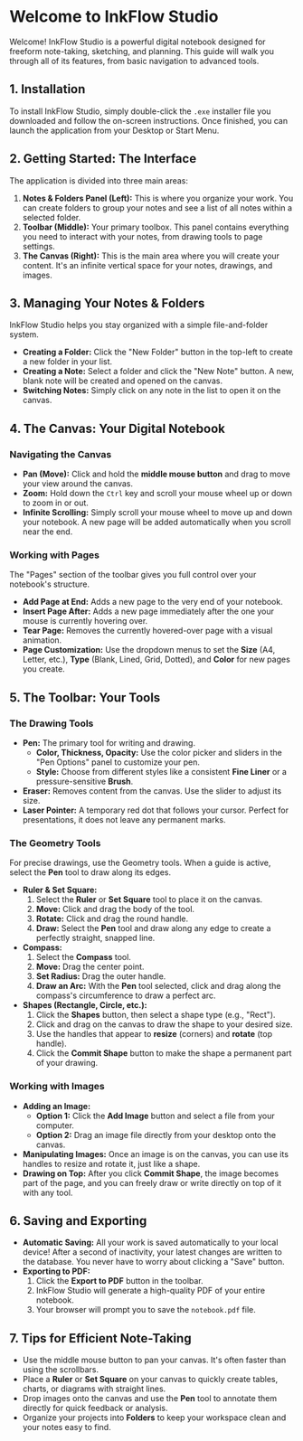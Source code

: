 # Welcome to InkFlow Studio

Welcome! InkFlow Studio is a powerful digital notebook designed for freeform note-taking, sketching, and planning. This guide will walk you through all of its features, from basic navigation to advanced tools.

## 1. Installation

To install InkFlow Studio, simply double-click the `.exe` installer file you downloaded and follow the on-screen instructions. Once finished, you can launch the application from your Desktop or Start Menu.

## 2. Getting Started: The Interface

The application is divided into three main areas:

1.  **Notes & Folders Panel (Left):** This is where you organize your work. You can create folders to group your notes and see a list of all notes within a selected folder.
2.  **Toolbar (Middle):** Your primary toolbox. This panel contains everything you need to interact with your notes, from drawing tools to page settings.
3.  **The Canvas (Right):** This is the main area where you will create your content. It's an infinite vertical space for your notes, drawings, and images.

## 3. Managing Your Notes & Folders

InkFlow Studio helps you stay organized with a simple file-and-folder system.

*   **Creating a Folder:** Click the "New Folder" button in the top-left to create a new folder in your list.
*   **Creating a Note:** Select a folder and click the "New Note" button. A new, blank note will be created and opened on the canvas.
*   **Switching Notes:** Simply click on any note in the list to open it on the canvas.

## 4. The Canvas: Your Digital Notebook

### Navigating the Canvas

*   **Pan (Move):** Click and hold the **middle mouse button** and drag to move your view around the canvas.
*   **Zoom:** Hold down the `Ctrl` key and scroll your mouse wheel up or down to zoom in or out.
*   **Infinite Scrolling:** Simply scroll your mouse wheel to move up and down your notebook. A new page will be added automatically when you scroll near the end.

### Working with Pages

The "Pages" section of the toolbar gives you full control over your notebook's structure.

*   **Add Page at End:** Adds a new page to the very end of your notebook.
*   **Insert Page After:** Adds a new page immediately after the one your mouse is currently hovering over.
*   **Tear Page:** Removes the currently hovered-over page with a visual animation.
*   **Page Customization:** Use the dropdown menus to set the **Size** (A4, Letter, etc.), **Type** (Blank, Lined, Grid, Dotted), and **Color** for new pages you create.

## 5. The Toolbar: Your Tools

### The Drawing Tools

*   **Pen:** The primary tool for writing and drawing.
    *   **Color, Thickness, Opacity:** Use the color picker and sliders in the "Pen Options" panel to customize your pen.
    *   **Style:** Choose from different styles like a consistent **Fine Liner** or a pressure-sensitive **Brush**.
*   **Eraser:** Removes content from the canvas. Use the slider to adjust its size.
*   **Laser Pointer:** A temporary red dot that follows your cursor. Perfect for presentations, it does not leave any permanent marks.

### The Geometry Tools

For precise drawings, use the Geometry tools. When a guide is active, select the **Pen** tool to draw along its edges.

*   **Ruler & Set Square:**
    1.  Select the **Ruler** or **Set Square** tool to place it on the canvas.
    2.  **Move:** Click and drag the body of the tool.
    3.  **Rotate:** Click and drag the round handle.
    4.  **Draw:** Select the **Pen** tool and draw along any edge to create a perfectly straight, snapped line.
*   **Compass:**
    1.  Select the **Compass** tool.
    2.  **Move:** Drag the center point.
    3.  **Set Radius:** Drag the outer handle.
    4.  **Draw an Arc:** With the **Pen** tool selected, click and drag along the compass's circumference to draw a perfect arc.
*   **Shapes (Rectangle, Circle, etc.):**
    1.  Click the **Shapes** button, then select a shape type (e.g., "Rect").
    2.  Click and drag on the canvas to draw the shape to your desired size.
    3.  Use the handles that appear to **resize** (corners) and **rotate** (top handle).
    4.  Click the **Commit Shape** button to make the shape a permanent part of your drawing.

### Working with Images

*   **Adding an Image:**
    *   **Option 1:** Click the **Add Image** button and select a file from your computer.
    *   **Option 2:** Drag an image file directly from your desktop onto the canvas.
*   **Manipulating Images:** Once an image is on the canvas, you can use its handles to resize and rotate it, just like a shape.
*   **Drawing on Top:** After you click **Commit Shape**, the image becomes part of the page, and you can freely draw or write directly on top of it with any tool.

## 6. Saving and Exporting

*   **Automatic Saving:** All your work is saved automatically to your local device! After a second of inactivity, your latest changes are written to the database. You never have to worry about clicking a "Save" button.
*   **Exporting to PDF:**
    1.  Click the **Export to PDF** button in the toolbar.
    2.  InkFlow Studio will generate a high-quality PDF of your entire notebook.
    3.  Your browser will prompt you to save the `notebook.pdf` file.

## 7. Tips for Efficient Note-Taking

*   Use the middle mouse button to pan your canvas. It's often faster than using the scrollbars.
*   Place a **Ruler** or **Set Square** on your canvas to quickly create tables, charts, or diagrams with straight lines.
*   Drop images onto the canvas and use the **Pen** tool to annotate them directly for quick feedback or analysis.
*   Organize your projects into **Folders** to keep your workspace clean and your notes easy to find.
